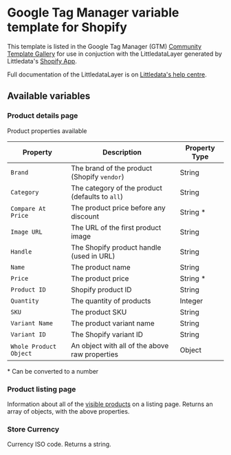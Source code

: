 # Google Tag Manager variable template for Shopify

This template is listed in the Google Tag Manager (GTM) [Community Template Gallery](https://tagmanager.google.com/gallery/#/owners/littledata/templates/gtm-variable) for use in conjuction with the LittledataLayer generated by Littledata's [Shopify App](https://apps.shopify.com/littledata).

Full documentation of the LittledataLayer is on [Littledata's help centre](https://blog.littledata.io/help/posts/gtm-and-google-analytics-data-layer-for-shopify/).

## Available variables

### Product details page

Product properties available

| Property               | Description                                     | Property Type |
| ---------------------- | ----------------------------------------------- | ------------- |
| `Brand`                | The brand of the product (Shopify `vendor`)     | String        |
| `Category`             | The category of the product (defaults to `all`) | String        |
| `Compare At Price`     | The product price before any discount           | String \*     |
| `Image URL`            | The URL of the first product image              | String        |
| `Handle`               | The Shopify product handle (used in URL)        | String        |
| `Name`                 | The product name                                | String        |
| `Price`                | The product price                               | String \*     |
| `Product ID`           | Shopify product ID                              | String        |
| `Quantity`             | The quantity of products                        | Integer       |
| `SKU`                  | The product SKU                                 | String        |
| `Variant Name`         | The product variant name                        | String        |
| `Variant ID`           | The Shopify variant ID                          | String        |
| `Whole Product Object` | An object with all of the above raw properties  | Object        |

\* Can be converted to a number

### Product listing page

Information about all of the [visible products](https://blog.littledata.io/help/posts/tracking-product-list-views-and-clicks/) on a listing page. Returns an array of objects, with the above properties.

### Store Currency

Currency ISO code. Returns a string.
